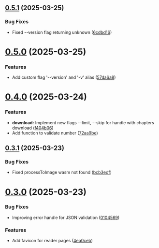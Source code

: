 ## [0.5.1](https://github.com/lucasfernandodev/dragoid/compare/v0.5.0...v0.5.1) (2025-03-25)


### Bug Fixes

* Fixed --version flag returning unknown ([6cdbd16](https://github.com/lucasfernandodev/dragoid/commit/6cdbd16591de2ba8b35ba8563e296f3ddfa5f740))



# [0.5.0](https://github.com/lucasfernandodev/dragoid/compare/v0.4.0...v0.5.0) (2025-03-25)


### Features

* Add custom flag '--version' and '-v' alias ([57da6a8](https://github.com/lucasfernandodev/dragoid/commit/57da6a8d8a8ff088524b252bb3f7cbd79f2be640))



# [0.4.0](https://github.com/lucasfernandodev/dragoid/compare/v0.3.1...v0.4.0) (2025-03-24)


### Features

* **download:** Implement new flags --limit, --skip for handle with chapters download ([f404b06](https://github.com/lucasfernandodev/dragoid/commit/f404b06fd4bea4ab419811d51b6b793e17363b6a))
* Add function to validate number ([72aa9be](https://github.com/lucasfernandodev/dragoid/commit/72aa9be44ea9e484d737e9106ddb9602bc4f89f7))



## [0.3.1](https://github.com/lucasfernandodev/dragoid/compare/v0.3.0...v0.3.1) (2025-03-23)


### Bug Fixes

* Fixed processToImage wasm not found ([bcb3edf](https://github.com/lucasfernandodev/dragoid/commit/bcb3edf35527b8bd4466480e5d7253932f8d77cf))



# [0.3.0](https://github.com/lucasfernandodev/dragoid/compare/v0.2.0...v0.3.0) (2025-03-23)


### Bug Fixes

* Improving error handle for JSON validation ([0104569](https://github.com/lucasfernandodev/dragoid/commit/0104569dbfd03fad5c014be6bfeb5ba29467701f))


### Features

* Add favicon for reader pages ([4ea0ceb](https://github.com/lucasfernandodev/dragoid/commit/4ea0cebe498e3ee4a794133959895ce264cddef9))



